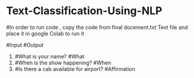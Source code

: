 # Text-Classification-Using-NLP

#In order to run code , copy the code from final docement.txt Text file and place it in google Colab to run it

#Input                                          #Output
1. #What is your name?                           #What
2. #When is the show happening?                  #When
3. #Is there a cab available for airport?        #Affirmation
